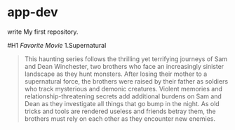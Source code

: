 # app-dev

write My first repository.

#H1 
*Favorite Movie*
1.Supernatural
>This haunting series follows the thrilling yet terrifying journeys of Sam and Dean Winchester, two brothers who face an increasingly sinister landscape as they hunt monsters. After losing their mother to a supernatural force, the brothers were raised by their father as soldiers who track mysterious and demonic creatures. Violent memories and relationship-threatening secrets add additional burdens on Sam and Dean as they investigate all things that go bump in the night. As old tricks and tools are rendered useless and friends betray them, the brothers must rely on each other as they encounter new enemies.


